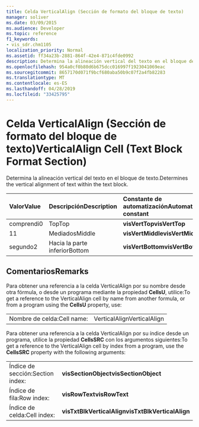 ```yaml
---
title: Celda VerticalAlign (Sección de formato del bloque de texto)
manager: soliver
ms.date: 03/09/2015
ms.audience: Developer
ms.topic: reference
f1_keywords:
- vis_sdr.chm1105
localization_priority: Normal
ms.assetid: ff34a23b-2881-864f-42e4-871c4fde0992
description: Determina la alineación vertical del texto en el bloque de texto.
ms.openlocfilehash: 954a0cf0b80d6b675dcc016997f1923041069eac
ms.sourcegitcommit: 8657170d071f9bcf680aba50b9c07f2a4fb82283
ms.translationtype: MT
ms.contentlocale: es-ES
ms.lasthandoff: 04/28/2019
ms.locfileid: "33425795"
---
```

# <a name="verticalalign-cell-text-block-format-section"></a><span data-ttu-id="3e0a2-103">Celda VerticalAlign (Sección de formato del bloque de texto)</span><span class="sxs-lookup"><span data-stu-id="3e0a2-103">VerticalAlign Cell (Text Block Format Section)</span></span>

<span data-ttu-id="3e0a2-104">Determina la alineación vertical del texto en el bloque de texto.</span><span class="sxs-lookup"><span data-stu-id="3e0a2-104">Determines the vertical alignment of text within the text block.</span></span>
  
|<span data-ttu-id="3e0a2-105">**Valor**</span><span class="sxs-lookup"><span data-stu-id="3e0a2-105">**Value**</span></span>|<span data-ttu-id="3e0a2-106">**Descripción**</span><span class="sxs-lookup"><span data-stu-id="3e0a2-106">**Description**</span></span>|<span data-ttu-id="3e0a2-107">**Constante de automatización**</span><span class="sxs-lookup"><span data-stu-id="3e0a2-107">**Automation constant**</span></span>|
|:-----|:-----|:-----|
| <span data-ttu-id="3e0a2-108">comprendi</span><span class="sxs-lookup"><span data-stu-id="3e0a2-108">0</span></span>  <br/> | <span data-ttu-id="3e0a2-109">Top</span><span class="sxs-lookup"><span data-stu-id="3e0a2-109">Top</span></span>  <br/> |<span data-ttu-id="3e0a2-110">**visVertTop**</span><span class="sxs-lookup"><span data-stu-id="3e0a2-110">**visVertTop**</span></span> <br/> |
| <span data-ttu-id="3e0a2-111">1</span><span class="sxs-lookup"><span data-stu-id="3e0a2-111">1</span></span>  <br/> | <span data-ttu-id="3e0a2-112">Mediados</span><span class="sxs-lookup"><span data-stu-id="3e0a2-112">Middle</span></span>  <br/> |<span data-ttu-id="3e0a2-113">**visVertMiddle**</span><span class="sxs-lookup"><span data-stu-id="3e0a2-113">**visVertMiddle**</span></span> <br/> |
| <span data-ttu-id="3e0a2-114">segundo</span><span class="sxs-lookup"><span data-stu-id="3e0a2-114">2</span></span>  <br/> | <span data-ttu-id="3e0a2-115">Hacia la parte inferior</span><span class="sxs-lookup"><span data-stu-id="3e0a2-115">Bottom</span></span>  <br/> |<span data-ttu-id="3e0a2-116">**visVertBottom**</span><span class="sxs-lookup"><span data-stu-id="3e0a2-116">**visVertBottom**</span></span> <br/> |
   
## <a name="remarks"></a><span data-ttu-id="3e0a2-117">Comentarios</span><span class="sxs-lookup"><span data-stu-id="3e0a2-117">Remarks</span></span>

<span data-ttu-id="3e0a2-118">Para obtener una referencia a la celda VerticalAlign por su nombre desde otra fórmula, o desde un programa mediante la propiedad **CellsU**, utilice:</span><span class="sxs-lookup"><span data-stu-id="3e0a2-118">To get a reference to the VerticalAlign cell by name from another formula, or from a program using the **CellsU** property, use:</span></span> 
  
|||
|:-----|:-----|
| <span data-ttu-id="3e0a2-119">Nombre de celda:</span><span class="sxs-lookup"><span data-stu-id="3e0a2-119">Cell name:</span></span>  <br/> | <span data-ttu-id="3e0a2-120">VerticalAlign</span><span class="sxs-lookup"><span data-stu-id="3e0a2-120">VerticalAlign</span></span>  <br/> |
   
<span data-ttu-id="3e0a2-121">Para obtener una referencia a la celda VerticalAlign por su índice
 desde un programa, utilice la propiedad **CellsSRC** con los argumentos siguientes:</span><span class="sxs-lookup"><span data-stu-id="3e0a2-121">To get a reference to the VerticalAlign cell by index from a program, use the **CellsSRC** property with the following arguments:</span></span> 
  
|||
|:-----|:-----|
| <span data-ttu-id="3e0a2-122">Índice de sección:</span><span class="sxs-lookup"><span data-stu-id="3e0a2-122">Section index:</span></span>  <br/> |<span data-ttu-id="3e0a2-123">**visSectionObject**</span><span class="sxs-lookup"><span data-stu-id="3e0a2-123">**visSectionObject**</span></span> <br/> |
| <span data-ttu-id="3e0a2-124">Índice de fila:</span><span class="sxs-lookup"><span data-stu-id="3e0a2-124">Row index:</span></span>  <br/> |<span data-ttu-id="3e0a2-125">**visRowText**</span><span class="sxs-lookup"><span data-stu-id="3e0a2-125">**visRowText**</span></span> <br/> |
| <span data-ttu-id="3e0a2-126">Índice de celda:</span><span class="sxs-lookup"><span data-stu-id="3e0a2-126">Cell index:</span></span>  <br/> |<span data-ttu-id="3e0a2-127">**visTxtBlkVerticalAlign**</span><span class="sxs-lookup"><span data-stu-id="3e0a2-127">**visTxtBlkVerticalAlign**</span></span> <br/> |
   

